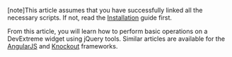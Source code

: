 [note]This article assumes that you have successfully linked all the necessary scripts. If not, read the [Installation](/concepts/20%20Data%20Visualization/05%20Basics/01%20Installation '/Documentation/Guide/Data_Visualization/Basics/Installation/') guide first.

From this article, you will learn how to perform basic operations on a DevExtreme widget using jQuery tools. Similar articles are available for the [AngularJS](/concepts/20%20Data%20Visualization/05%20Basics/20%20Widget%20Basics%20-%20AngularJS '/Documentation/Guide/Data_Visualization/Basics/Widget_Basics_-_AngularJS/') and [Knockout](/concepts/20%20Data%20Visualization/05%20Basics/30%20Widget%20Basics%20-%20Knockout '/Documentation/Guide/Data_Visualization/Basics/Widget_Basics_-_Knockout/') frameworks.